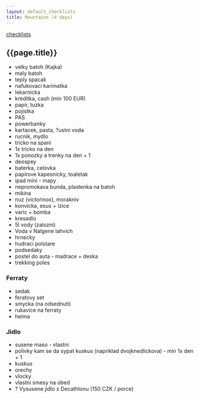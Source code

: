```yaml
---
layout: default_checklists
title: Mountains (4 days)
---
```


[checklists](.)

## {{page.title}}

- velky batoh (Kajka)
- maly batoh
- teply spacak
- nafukovaci karimatka
- lekarnicka
- kreditka, cash (min 100 EUR)
- papir, tuzka
- pojistka
- PAS
- powerbanky
- kartacek, pasta, ?ustni voda
- rucnik, mydlo
- tricko na spani
- 1x tricko na den
- 1x ponozky a trenky na den + 1
- deospey
- baterka, celovka
- papirove kapesnicky, toaletak
- ipad mini - mapy
- nepromokava bunda, plastenka na batoh
- mikina
- nuz (victorinox), morakniv
- konvicka, esus + lzice
- varic + bomba
- kresadlo
- 5l vody (zalozni)
- Voda v Nalgene lahvich
- hrnecky
- hudraci polstare
- podsedaky
- postel do auta - madrace + deska
- trekking poles

### Ferraty

- sedak
- feratovy set
- smycka (na odsednuti)
- rukavice na ferraty
- helma

### Jidlo

- susene maso - vlastni
- polivky kam se da sypat kuskus (napriklad dvojknedlickova) - min 1x den + 1
- kuskus
- orechy
- vlocky
- vlastni smesy na obed
- ? Vysusene jidlo z Decathlonu (150 CZK / porce)
